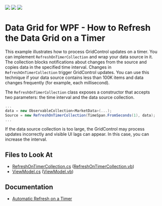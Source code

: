 <!-- default badges list -->
![](https://img.shields.io/endpoint?url=https://codecentral.devexpress.com/api/v1/VersionRange/389632775/21.1.5%2B)
[![](https://img.shields.io/badge/Open_in_DevExpress_Support_Center-FF7200?style=flat-square&logo=DevExpress&logoColor=white)](https://supportcenter.devexpress.com/ticket/details/T1018626)
[![](https://img.shields.io/badge/📖_How_to_use_DevExpress_Examples-e9f6fc?style=flat-square)](https://docs.devexpress.com/GeneralInformation/403183)
<!-- default badges end -->
# Data Grid for WPF - How to Refresh the Data Grid on a Timer

This example illustrates how to process GridControl updates on a timer. You can implement `RefreshOnTimerCollection` and wrap your data source in it. The collection blocks notifications about changes from the source and copies data in the specified time interval. Changes in `RefreshOnTimerCollection` trigger GridControl updates. You can use this technique if your data source contains less than 100K items and data changes frequently (for example, each millisecond).

The `RefreshOnTimerCollection` class exposes a constructor that accepts two parameters: the time interval and the data source collection.

```cs
...
data = new ObservableCollection<MarketData>(...);
Source = new RefreshOnTimerCollection(TimeSpan.FromSeconds(1), data); 
...
```
If the data source collection is too large, the GridControl may process updates incorrectly and visible UI lags can appear. In this case, you can increase the interval. 

<!-- default file list -->
## Files to Look At

- [RefreshOnTimerCollection.cs](./CS/RefreshOnTimer/RefreshOnTimerCollection.cs) ([RefreshOnTimerCollection.vb](./VB/RefreshOnTimer/RefreshOnTimerCollection.vb))
- [ViewModel.cs](./CS/RefreshOnTimer/ViewModel.cs) ([ViewModel.vb](./VB/RefreshOnTimer/ViewModel.vb))

<!-- default file list end -->

## Documentation

- [Automatic Refresh on a Timer](https://docs.devexpress.com/WPF/115836/controls-and-libraries/data-grid/performance-improvement/frequent-data-updates?v=21.2&f=freq#automatic-refresh-on-a-timer)

